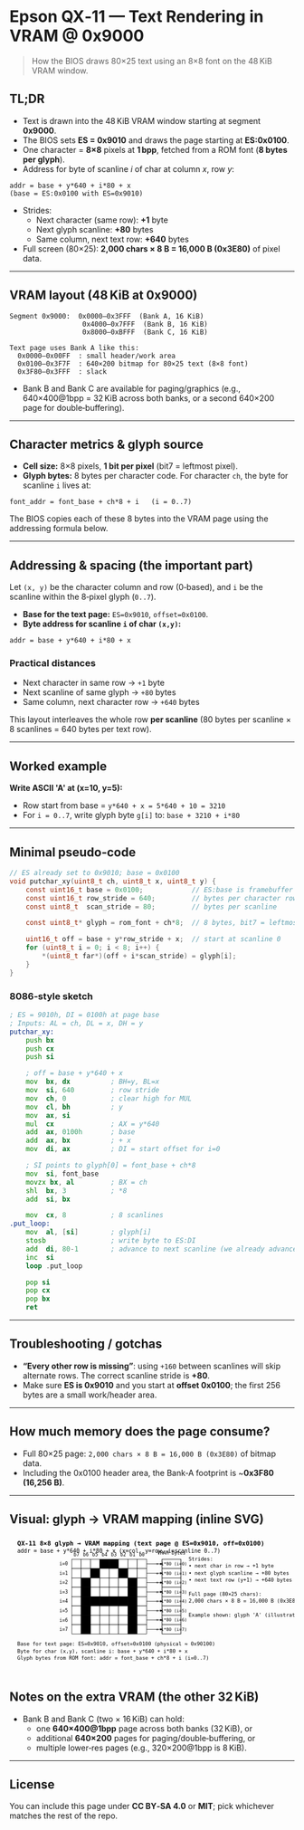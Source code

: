 # Epson QX‑11 — Text Rendering in VRAM @ 0x9000

> How the BIOS draws 80×25 text using an 8×8 font on the 48 KiB VRAM window.

## TL;DR
- Text is drawn into the 48 KiB VRAM window starting at segment **0x9000**.
- The BIOS sets **ES = 0x9010** and draws the page starting at **ES:0x0100**.
- One character = **8×8** pixels at **1 bpp**, fetched from a ROM font (**8 bytes per glyph**).
- Address for byte of scanline *i* of char at column *x*, row *y*:

```
addr = base + y*640 + i*80 + x
(base = ES:0x0100 with ES=0x9010)
```

- Strides:
  - Next character (same row): **+1** byte
  - Next glyph scanline: **+80** bytes
  - Same column, next text row: **+640** bytes
- Full screen (80×25): **2,000 chars × 8 B = 16,000 B (0x3E80)** of pixel data.

---

## VRAM layout (48 KiB at 0x9000)
```
Segment 0x9000:  0x0000–0x3FFF  (Bank A, 16 KiB)
                  0x4000–0x7FFF  (Bank B, 16 KiB)
                  0x8000–0xBFFF  (Bank C, 16 KiB)

Text page uses Bank A like this:
  0x0000–0x00FF  : small header/work area
  0x0100–0x3F7F  : 640×200 bitmap for 80×25 text (8×8 font)
  0x3F80–0x3FFF  : slack
```
- Bank B and Bank C are available for paging/graphics (e.g., 640×400@1bpp = 32 KiB across both banks, or a second 640×200 page for double‑buffering).

---

## Character metrics & glyph source
- **Cell size:** 8×8 pixels, **1 bit per pixel** (bit7 = leftmost pixel).
- **Glyph bytes:** 8 bytes per character code. For character `ch`, the byte for scanline `i` lives at:

```
font_addr = font_base + ch*8 + i   (i = 0..7)
```

The BIOS copies each of these 8 bytes into the VRAM page using the addressing formula below.

---

## Addressing & spacing (the important part)
Let `(x, y)` be the character column and row (0‑based), and `i` be the scanline within the 8‑pixel glyph (`0..7`).

- **Base for the text page:** `ES=0x9010`, `offset=0x0100`.
- **Byte address for scanline `i` of char `(x,y)`:**

```
addr = base + y*640 + i*80 + x
```

### Practical distances
- Next character in same row → `+1` byte
- Next scanline of same glyph → `+80` bytes
- Same column, next character row → `+640` bytes

This layout interleaves the whole row **per scanline** (80 bytes per scanline × 8 scanlines = 640 bytes per text row).

---

## Worked example
**Write ASCII 'A' at (x=10, y=5):**

- Row start from base = `y*640 + x = 5*640 + 10 = 3210`
- For `i = 0..7`, write glyph byte `g[i]` to: `base + 3210 + i*80`

---

## Minimal pseudo‑code
```c
// ES already set to 0x9010; base = 0x0100
void putchar_xy(uint8_t ch, uint8_t x, uint8_t y) {
    const uint16_t base = 0x0100;            // ES:base is framebuffer
    const uint16_t row_stride = 640;         // bytes per character row (80*8)
    const uint8_t  scan_stride = 80;         // bytes per scanline

    const uint8_t* glyph = rom_font + ch*8;  // 8 bytes, bit7 = leftmost pixel

    uint16_t off = base + y*row_stride + x;  // start at scanline 0
    for (uint8_t i = 0; i < 8; i++) {
        *(uint8_t far*)(off + i*scan_stride) = glyph[i];
    }
}
```

### 8086‑style sketch
```asm
; ES = 9010h, DI = 0100h at page base
; Inputs: AL = ch, DL = x, DH = y
putchar_xy:
    push bx
    push cx
    push si

    ; off = base + y*640 + x
    mov  bx, dx          ; BH=y, BL=x
    mov  si, 640         ; row stride
    mov  ch, 0           ; clear high for MUL
    mov  cl, bh          ; y
    mov  ax, si
    mul  cx              ; AX = y*640
    add  ax, 0100h       ; base
    add  ax, bx          ; + x
    mov  di, ax          ; DI = start offset for i=0

    ; SI points to glyph[0] = font_base + ch*8
    mov  si, font_base
    movzx bx, al         ; BX = ch
    shl  bx, 3           ; *8
    add  si, bx

    mov  cx, 8           ; 8 scanlines
.put_loop:
    mov  al, [si]        ; glyph[i]
    stosb                ; write byte to ES:DI
    add  di, 80-1        ; advance to next scanline (we already advanced +1)
    inc  si
    loop .put_loop

    pop si
    pop cx
    pop bx
    ret
```

---

## Troubleshooting / gotchas
- **“Every other row is missing”**: using `+160` between scanlines will skip alternate rows. The correct scanline stride is **+80**.
- Make sure **ES is 0x9010** and you start at **offset 0x0100**; the first 256 bytes are a small work/header area.

---

## How much memory does the page consume?
- Full 80×25 page: `2,000 chars × 8 B = 16,000 B (0x3E80)` of bitmap data.
- Including the 0x0100 header area, the Bank‑A footprint is ~**0x3F80 (16,256 B)**.

---


## Visual: glyph → VRAM mapping (inline SVG)

<!-- The SVG below is embedded directly so it renders on GitHub Pages and Markdown viewers that allow inline SVG. -->
<div style="max-width: 960px; overflow-x: auto;">
<svg xmlns="http://www.w3.org/2000/svg" width="732" height="352" viewBox="0 0 732 352"><text x="20" y="24" font-family="monospace" font-size="16" text-anchor="start" font-weight="bold">QX-11 8×8 glyph → VRAM mapping (text page @ ES=0x9010, off=0x0100)</text><text x="20" y="44" font-family="monospace" font-size="14" text-anchor="start" font-weight="normal">addr = base + y*640 + i*80 + x   (x=col, y=row, i=scanline 0..7)</text><text x="172.0" y="52" font-family="monospace" font-size="12" text-anchor="middle" font-weight="normal">b7</text><text x="196.0" y="52" font-family="monospace" font-size="12" text-anchor="middle" font-weight="normal">b6</text><text x="220.0" y="52" font-family="monospace" font-size="12" text-anchor="middle" font-weight="normal">b5</text><text x="244.0" y="52" font-family="monospace" font-size="12" text-anchor="middle" font-weight="normal">b4</text><text x="268.0" y="52" font-family="monospace" font-size="12" text-anchor="middle" font-weight="normal">b3</text><text x="292.0" y="52" font-family="monospace" font-size="12" text-anchor="middle" font-weight="normal">b2</text><text x="316.0" y="52" font-family="monospace" font-size="12" text-anchor="middle" font-weight="normal">b1</text><text x="340.0" y="52" font-family="monospace" font-size="12" text-anchor="middle" font-weight="normal">b0</text><text x="150" y="76.08" font-family="monospace" font-size="12" text-anchor="end" font-weight="normal">i=0</text><rect x="160" y="60" width="24" height="24" stroke="black" stroke-width="1" fill="white"/><rect x="184" y="60" width="24" height="24" stroke="black" stroke-width="1" fill="white"/><rect x="208" y="60" width="24" height="24" stroke="black" stroke-width="1" fill="white"/><rect x="232" y="60" width="24" height="24" stroke="black" stroke-width="1" fill="black"/><rect x="256" y="60" width="24" height="24" stroke="black" stroke-width="1" fill="black"/><rect x="280" y="60" width="24" height="24" stroke="black" stroke-width="1" fill="white"/><rect x="304" y="60" width="24" height="24" stroke="black" stroke-width="1" fill="white"/><rect x="328" y="60" width="24" height="24" stroke="black" stroke-width="1" fill="white"/><text x="150" y="100.08" font-family="monospace" font-size="12" text-anchor="end" font-weight="normal">i=1</text><rect x="160" y="84" width="24" height="24" stroke="black" stroke-width="1" fill="white"/><rect x="184" y="84" width="24" height="24" stroke="black" stroke-width="1" fill="white"/><rect x="208" y="84" width="24" height="24" stroke="black" stroke-width="1" fill="black"/><rect x="232" y="84" width="24" height="24" stroke="black" stroke-width="1" fill="white"/><rect x="256" y="84" width="24" height="24" stroke="black" stroke-width="1" fill="white"/><rect x="280" y="84" width="24" height="24" stroke="black" stroke-width="1" fill="black"/><rect x="304" y="84" width="24" height="24" stroke="black" stroke-width="1" fill="white"/><rect x="328" y="84" width="24" height="24" stroke="black" stroke-width="1" fill="white"/><text x="150" y="124.08" font-family="monospace" font-size="12" text-anchor="end" font-weight="normal">i=2</text><rect x="160" y="108" width="24" height="24" stroke="black" stroke-width="1" fill="white"/><rect x="184" y="108" width="24" height="24" stroke="black" stroke-width="1" fill="black"/><rect x="208" y="108" width="24" height="24" stroke="black" stroke-width="1" fill="white"/><rect x="232" y="108" width="24" height="24" stroke="black" stroke-width="1" fill="white"/><rect x="256" y="108" width="24" height="24" stroke="black" stroke-width="1" fill="white"/><rect x="280" y="108" width="24" height="24" stroke="black" stroke-width="1" fill="white"/><rect x="304" y="108" width="24" height="24" stroke="black" stroke-width="1" fill="black"/><rect x="328" y="108" width="24" height="24" stroke="black" stroke-width="1" fill="white"/><text x="150" y="148.08" font-family="monospace" font-size="12" text-anchor="end" font-weight="normal">i=3</text><rect x="160" y="132" width="24" height="24" stroke="black" stroke-width="1" fill="white"/><rect x="184" y="132" width="24" height="24" stroke="black" stroke-width="1" fill="black"/><rect x="208" y="132" width="24" height="24" stroke="black" stroke-width="1" fill="white"/><rect x="232" y="132" width="24" height="24" stroke="black" stroke-width="1" fill="white"/><rect x="256" y="132" width="24" height="24" stroke="black" stroke-width="1" fill="white"/><rect x="280" y="132" width="24" height="24" stroke="black" stroke-width="1" fill="white"/><rect x="304" y="132" width="24" height="24" stroke="black" stroke-width="1" fill="black"/><rect x="328" y="132" width="24" height="24" stroke="black" stroke-width="1" fill="white"/><text x="150" y="172.08" font-family="monospace" font-size="12" text-anchor="end" font-weight="normal">i=4</text><rect x="160" y="156" width="24" height="24" stroke="black" stroke-width="1" fill="white"/><rect x="184" y="156" width="24" height="24" stroke="black" stroke-width="1" fill="black"/><rect x="208" y="156" width="24" height="24" stroke="black" stroke-width="1" fill="black"/><rect x="232" y="156" width="24" height="24" stroke="black" stroke-width="1" fill="black"/><rect x="256" y="156" width="24" height="24" stroke="black" stroke-width="1" fill="black"/><rect x="280" y="156" width="24" height="24" stroke="black" stroke-width="1" fill="black"/><rect x="304" y="156" width="24" height="24" stroke="black" stroke-width="1" fill="black"/><rect x="328" y="156" width="24" height="24" stroke="black" stroke-width="1" fill="white"/><text x="150" y="196.08" font-family="monospace" font-size="12" text-anchor="end" font-weight="normal">i=5</text><rect x="160" y="180" width="24" height="24" stroke="black" stroke-width="1" fill="white"/><rect x="184" y="180" width="24" height="24" stroke="black" stroke-width="1" fill="black"/><rect x="208" y="180" width="24" height="24" stroke="black" stroke-width="1" fill="white"/><rect x="232" y="180" width="24" height="24" stroke="black" stroke-width="1" fill="white"/><rect x="256" y="180" width="24" height="24" stroke="black" stroke-width="1" fill="white"/><rect x="280" y="180" width="24" height="24" stroke="black" stroke-width="1" fill="white"/><rect x="304" y="180" width="24" height="24" stroke="black" stroke-width="1" fill="black"/><rect x="328" y="180" width="24" height="24" stroke="black" stroke-width="1" fill="white"/><text x="150" y="220.08" font-family="monospace" font-size="12" text-anchor="end" font-weight="normal">i=6</text><rect x="160" y="204" width="24" height="24" stroke="black" stroke-width="1" fill="white"/><rect x="184" y="204" width="24" height="24" stroke="black" stroke-width="1" fill="black"/><rect x="208" y="204" width="24" height="24" stroke="black" stroke-width="1" fill="white"/><rect x="232" y="204" width="24" height="24" stroke="black" stroke-width="1" fill="white"/><rect x="256" y="204" width="24" height="24" stroke="black" stroke-width="1" fill="white"/><rect x="280" y="204" width="24" height="24" stroke="black" stroke-width="1" fill="white"/><rect x="304" y="204" width="24" height="24" stroke="black" stroke-width="1" fill="black"/><rect x="328" y="204" width="24" height="24" stroke="black" stroke-width="1" fill="white"/><text x="150" y="244.08" font-family="monospace" font-size="12" text-anchor="end" font-weight="normal">i=7</text><rect x="160" y="228" width="24" height="24" stroke="black" stroke-width="1" fill="white"/><rect x="184" y="228" width="24" height="24" stroke="black" stroke-width="1" fill="black"/><rect x="208" y="228" width="24" height="24" stroke="black" stroke-width="1" fill="white"/><rect x="232" y="228" width="24" height="24" stroke="black" stroke-width="1" fill="white"/><rect x="256" y="228" width="24" height="24" stroke="black" stroke-width="1" fill="white"/><rect x="280" y="228" width="24" height="24" stroke="black" stroke-width="1" fill="white"/><rect x="304" y="228" width="24" height="24" stroke="black" stroke-width="1" fill="black"/><rect x="328" y="228" width="24" height="24" stroke="black" stroke-width="1" fill="white"/><rect x="392" y="60" width="48" height="192" stroke="black" stroke-width="1" fill="white"/><text x="416.0" y="48" font-family="monospace" font-size="12" text-anchor="middle" font-weight="normal">VRAM bytes</text><rect x="392" y="60" width="48" height="24" stroke="black" stroke-width="1" fill="white"/><text x="416.0" y="75.6" font-family="monospace" font-size="11" text-anchor="middle" font-weight="normal">+ i*80  (i=0)</text><line x1="352" y1="72.0" x2="392" y2="72.0" stroke="black" stroke-width="1" marker-end="url(#arrow)"/><rect x="392" y="84" width="48" height="24" stroke="black" stroke-width="1" fill="white"/><text x="416.0" y="99.6" font-family="monospace" font-size="11" text-anchor="middle" font-weight="normal">+ i*80  (i=1)</text><line x1="352" y1="96.0" x2="392" y2="96.0" stroke="black" stroke-width="1" marker-end="url(#arrow)"/><rect x="392" y="108" width="48" height="24" stroke="black" stroke-width="1" fill="white"/><text x="416.0" y="123.6" font-family="monospace" font-size="11" text-anchor="middle" font-weight="normal">+ i*80  (i=2)</text><line x1="352" y1="120.0" x2="392" y2="120.0" stroke="black" stroke-width="1" marker-end="url(#arrow)"/><rect x="392" y="132" width="48" height="24" stroke="black" stroke-width="1" fill="white"/><text x="416.0" y="147.6" font-family="monospace" font-size="11" text-anchor="middle" font-weight="normal">+ i*80  (i=3)</text><line x1="352" y1="144.0" x2="392" y2="144.0" stroke="black" stroke-width="1" marker-end="url(#arrow)"/><rect x="392" y="156" width="48" height="24" stroke="black" stroke-width="1" fill="white"/><text x="416.0" y="171.6" font-family="monospace" font-size="11" text-anchor="middle" font-weight="normal">+ i*80  (i=4)</text><line x1="352" y1="168.0" x2="392" y2="168.0" stroke="black" stroke-width="1" marker-end="url(#arrow)"/><rect x="392" y="180" width="48" height="24" stroke="black" stroke-width="1" fill="white"/><text x="416.0" y="195.6" font-family="monospace" font-size="11" text-anchor="middle" font-weight="normal">+ i*80  (i=5)</text><line x1="352" y1="192.0" x2="392" y2="192.0" stroke="black" stroke-width="1" marker-end="url(#arrow)"/><rect x="392" y="204" width="48" height="24" stroke="black" stroke-width="1" fill="white"/><text x="416.0" y="219.6" font-family="monospace" font-size="11" text-anchor="middle" font-weight="normal">+ i*80  (i=6)</text><line x1="352" y1="216.0" x2="392" y2="216.0" stroke="black" stroke-width="1" marker-end="url(#arrow)"/><rect x="392" y="228" width="48" height="24" stroke="black" stroke-width="1" fill="white"/><text x="416.0" y="243.6" font-family="monospace" font-size="11" text-anchor="middle" font-weight="normal">+ i*80  (i=7)</text><line x1="352" y1="240.0" x2="392" y2="240.0" stroke="black" stroke-width="1" marker-end="url(#arrow)"/>
<defs>
  <marker id="arrow" markerWidth="6" markerHeight="6" refX="5" refY="3" orient="auto">
    <path d="M0,0 L6,3 L0,6 Z" fill="black" />
  </marker>
</defs>
<text x="460" y="64" font-family="monospace" font-size="13" text-anchor="start" font-weight="normal">Strides:</text><text x="460" y="82" font-family="monospace" font-size="13" text-anchor="start" font-weight="normal">• next char in row        → +1 byte</text><text x="460" y="100" font-family="monospace" font-size="13" text-anchor="start" font-weight="normal">• next glyph scanline     → +80 bytes</text><text x="460" y="118" font-family="monospace" font-size="13" text-anchor="start" font-weight="normal">• next text row (y+1)     → +640 bytes</text><text x="460" y="136" font-family="monospace" font-size="13" text-anchor="start" font-weight="normal"></text><text x="460" y="154" font-family="monospace" font-size="13" text-anchor="start" font-weight="normal">Full page (80×25 chars):</text><text x="460" y="172" font-family="monospace" font-size="13" text-anchor="start" font-weight="normal">  2,000 chars × 8 B = 16,000 B (0x3E80)</text><text x="460" y="190" font-family="monospace" font-size="13" text-anchor="start" font-weight="normal"></text><text x="460" y="208" font-family="monospace" font-size="13" text-anchor="start" font-weight="normal">Example shown: glyph 'A' (illustrative)</text><text x="20" y="282" font-family="monospace" font-size="13" text-anchor="start" font-weight="normal">Base for text page:  ES=0x9010, offset=0x0100 (physical ≈ 0x90100)</text><text x="20" y="300" font-family="monospace" font-size="13" text-anchor="start" font-weight="normal">Byte for char (x,y), scanline i:  base + y*640 + i*80 + x</text><text x="20" y="318" font-family="monospace" font-size="13" text-anchor="start" font-weight="normal">Glyph bytes from ROM font:  addr = font_base + ch*8 + i  (i=0..7)</text></svg>
</div>


## Notes on the extra VRAM (the other 32 KiB)
- Bank B and Bank C (two × 16 KiB) can hold:
  - one **640×400@1bpp** page across both banks (32 KiB), or
  - additional **640×200** pages for paging/double‑buffering, or
  - multiple lower‑res pages (e.g., 320×200@1bpp is 8 KiB).

---

## License
You can include this page under **CC BY‑SA 4.0** or **MIT**; pick whichever matches the rest of the repo.
